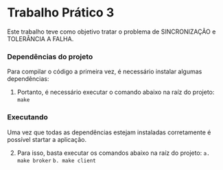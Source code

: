 # Trabalho Prático 3

Este trabalho teve como objetivo tratar o problema de SINCRONIZAÇÃO e TOLERÂNCIA A FALHA.  

### Dependências do projeto
Para compilar o código a primeira vez, é necessário instalar algumas dependências:

1. Portanto, é necessário executar o comando abaixo na raíz do projeto:  
  `make`

### Executando
Uma vez que todas as dependências estejam instaladas corretamente é possível startar a aplicação.

2. Para isso, basta executar os comandos abaixo na raíz do projeto:
  `a. make broker`
  `b. make client`

